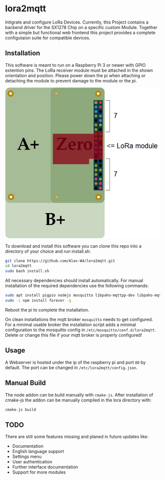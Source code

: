 # lora2mqtt
Intigrate and configure LoRa Devices. Currently, this Project contains a backend driver for the SX1278 Chip
on a specific custom Module. Together with a simple but functional web frontend this project provides a complete
configutaion suite for compatible devices.

## Installation
This software is meant to run on a Raspberry Pi 3 or newer with GPIO extention pins. The LoRa receiver module must
be attached in the shown orientation and position. Please power down the pi when attaching or detaching the module 
to prevent damage to the module or the pi.

![LoRa module position image](img/pi_position.png)

To download and install this software you can clone this repo into a directory of your choice and run install.sh:

```bash
git clone https://github.com/Alex-W4/lora2mqtt.git
cd lora2mqtt
sudo bash install.sh
```

All necessary dependencies should install automatically. For manual installation of the required dependencies use the following
commands:

```bash
sudo apt install pigpio nodejs mosquitto libpaho-mqttpp-dev libpaho-mqtt-dev npm -y
sudo -i npm install forever -g
```

Reboot the pi to complete the installation.

On clean installations the mqtt broker `mosquitto` needs to get configured. For a minimal usable broker the installation script adds a minimal
configuration to the mosquitto config in `/etc/mosquitto/conf.d/lora2mqtt`. Delete or change this file if your mqtt broker is properly
configured!

## Usage
A Webserver is hosted under the ip of the raspberry pi and port `80` by default. The port can be changed in `/etc/lora2mqtt/config.json`.

## Manual Build
The node addon can be build manually with `cmake-js`. After installation of cmake-js the addon can be manually compiled in the lora directory with:
```bash
cmake-js build
```

## TODO
There are still some features missing and planed in future updates like:
* Documentation
* English language support
* Settings menu
* User authentication
* Further interface documentation
* Support for more modules